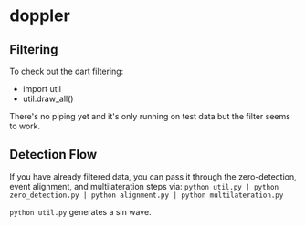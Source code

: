 doppler
=======

Filtering
---------

To check out the dart filtering:

 * import util
 * util.draw_all()

There's no piping yet and it's only running on test data but the filter seems to work.

Detection Flow
--------------

If you have already filtered data, you can pass it through the zero-detection, event alignment, and multilateration steps via:
`python util.py | python zero_detection.py | python alignment.py | python multilateration.py`

`python util.py` generates a sin wave.
